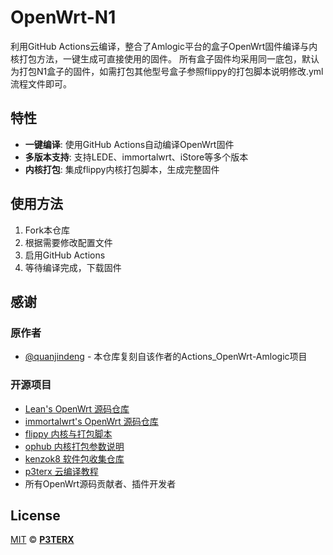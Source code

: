 # OpenWrt-N1

利用GitHub Actions云编译，整合了Amlogic平台的盒子OpenWrt固件编译与内核打包方法，一键生成可直接使用的固件。
所有盒子固件均采用同一底包，默认为打包N1盒子的固件，如需打包其他型号盒子参照flippy的打包脚本说明修改.yml流程文件即可。

## 特性

- **一键编译**: 使用GitHub Actions自动编译OpenWrt固件
- **多版本支持**: 支持LEDE、immortalwrt、iStore等多个版本
- **内核打包**: 集成flippy内核打包脚本，生成完整固件

## 使用方法

1. Fork本仓库
2. 根据需要修改配置文件
3. 启用GitHub Actions
4. 等待编译完成，下载固件

## 感谢

### 原作者
- [@quanjindeng](https://github.com/quanjindeng) - 本仓库复刻自该作者的Actions_OpenWrt-Amlogic项目

### 开源项目
- [Lean's OpenWrt 源码仓库](https://github.com/coolsnowwolf/lede)
- [immortalwrt's OpenWrt 源码仓库](https://github.com/immortalwrt/immortalwrt)
- [flippy 内核与打包脚本](https://github.com/unifreq/openwrt_packit)
- [ophub 内核打包参数说明](https://github.com/ophub/amlogic-s9xxx-openwrt/blob/main/README.cn.md#%E4%BD%BF%E7%94%A8-github-actions-%E8%BF%9B%E8%A1%8C%E7%BC%96%E8%AF%91)
- [kenzok8 软件包收集仓库](https://github.com/kenzok8/small-package)
- [p3terx 云编译教程](https://p3terx.com/archives/build-openwrt-with-github-actions.html)
- 所有OpenWrt源码贡献者、插件开发者

## License

[MIT](https://github.com/P3TERX/Actions-OpenWrt/blob/main/LICENSE) © [**P3TERX**](https://p3terx.com)
